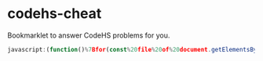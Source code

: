 # codehs-cheat
Bookmarklet to answer CodeHS problems for you.

```js
javascript:(function()%7Bfor(const%20file%20of%20document.getElementsByClassName(%22__abacus_file%22))%20%7B%0A%20%20file.click()%3B%0A%20%20const%20fileName%20%3D%20file.children%5B0%5D.children%5B1%5D.innerHTML%3B%0A%20%20const%20solution%20%3D%20Ed.solutionCode%5BfileName%5D%3B%0A%20%20const%20editor%20%3D%20ace.edit(%22ace-editor%22)%3B%0A%20%20editor.setValue(solution)%3B%0A%7D%7D)()%3B
```
